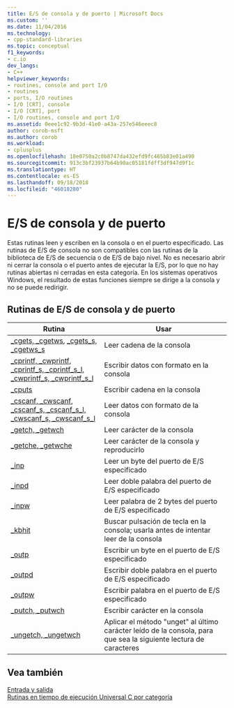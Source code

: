 ```yaml
---
title: E/S de consola y de puerto | Microsoft Docs
ms.custom: ''
ms.date: 11/04/2016
ms.technology:
- cpp-standard-libraries
ms.topic: conceptual
f1_keywords:
- c.io
dev_langs:
- C++
helpviewer_keywords:
- routines, console and port I/O
- routines
- ports, I/O routines
- I/O [CRT], console
- I/O [CRT], port
- I/O routines, console and port I/O
ms.assetid: 0eee1c92-9b3d-41e0-a43a-257e546eeec8
author: corob-msft
ms.author: corob
ms.workload:
- cplusplus
ms.openlocfilehash: 18e0750a2c0b8747da432efd9fc465b83e01a490
ms.sourcegitcommit: 913c3bf23937b64b90ac05181fdff3df947d9f1c
ms.translationtype: HT
ms.contentlocale: es-ES
ms.lasthandoff: 09/18/2018
ms.locfileid: "46018280"
---
```

# <a name="console-and-port-io"></a>E/S de consola y de puerto

Estas rutinas leen y escriben en la consola o en el puerto especificado. Las rutinas de E/S de consola no son compatibles con las rutinas de la biblioteca de E/S de secuencia o de E/S de bajo nivel. No es necesario abrir ni cerrar la consola o el puerto antes de ejecutar la E/S, por lo que no hay rutinas abiertas ni cerradas en esta categoría. En los sistemas operativos Windows, el resultado de estas funciones siempre se dirige a la consola y no se puede redirigir.

## <a name="console-and-port-io-routines"></a>Rutinas de E/S de consola y de puerto

|Rutina|Usar|
|-------------|---------|
|[_cgets, _cgetws](../c-runtime-library/cgets-cgetws.md), [_cgets_s, _cgetws_s](../c-runtime-library/reference/cgets-s-cgetws-s.md)|Leer cadena de la consola|
|[_cprintf, _cwprintf](../c-runtime-library/reference/cprintf-cprintf-l-cwprintf-cwprintf-l.md), [_cprintf_s, _cprintf_s_l, _cwprintf_s, _cwprintf_s_l](../c-runtime-library/reference/cprintf-s-cprintf-s-l-cwprintf-s-cwprintf-s-l.md)|Escribir datos con formato en la consola|
|[_cputs](../c-runtime-library/reference/cputs-cputws.md)|Escribir cadena en la consola|
|[_cscanf, _cwscanf](../c-runtime-library/reference/cscanf-cscanf-l-cwscanf-cwscanf-l.md), [_cscanf_s, _cscanf_s_l, _cwscanf_s, _cwscanf_s_l](../c-runtime-library/reference/cscanf-s-cscanf-s-l-cwscanf-s-cwscanf-s-l.md)|Leer datos con formato de la consola|
|[_getch, _getwch](../c-runtime-library/reference/getch-getwch.md)|Leer carácter de la consola|
|[_getche, _getwche](../c-runtime-library/reference/getch-getwch.md)|Leer carácter de la consola y reproducirlo|
|[_inp](../c-runtime-library/inp-inpw-inpd.md)|Leer un byte del puerto de E/S especificado|
|[_inpd](../c-runtime-library/inp-inpw-inpd.md)|Leer doble palabra del puerto de E/S especificado|
|[_inpw](../c-runtime-library/inp-inpw-inpd.md)|Leer palabra de 2 bytes del puerto de E/S especificado|
|[_kbhit](../c-runtime-library/reference/kbhit.md)|Buscar pulsación de tecla en la consola; usarla antes de intentar leer de la consola|
|[_outp](../c-runtime-library/outp-outpw-outpd.md)|Escribir un byte en el puerto de E/S especificado|
|[_outpd](../c-runtime-library/outp-outpw-outpd.md)|Escribir doble palabra en el puerto de E/S especificado|
|[_outpw](../c-runtime-library/outp-outpw-outpd.md)|Escribir palabra en el puerto de E/S especificado|
|[_putch, _putwch](../c-runtime-library/reference/putch-putwch.md)|Escribir carácter en la consola|
|[_ungetch, _ungetwch](../c-runtime-library/reference/ungetch-ungetwch-ungetch-nolock-ungetwch-nolock.md)|Aplicar el método "unget" al último carácter leído de la consola, para que sea la siguiente lectura de caracteres|

## <a name="see-also"></a>Vea también

[Entrada y salida](../c-runtime-library/input-and-output.md)<br/>
[Rutinas en tiempo de ejecución Universal C por categoría](../c-runtime-library/run-time-routines-by-category.md)<br/>